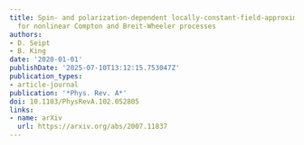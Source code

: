 ```yaml
---
title: Spin- and polarization-dependent locally-constant-field-approximation rates
  for nonlinear Compton and Breit-Wheeler processes
authors:
- D. Seipt
- B. King
date: '2020-01-01'
publishDate: '2025-07-10T13:12:15.753047Z'
publication_types:
- article-journal
publication: '*Phys. Rev. A*'
doi: 10.1103/PhysRevA.102.052805
links:
- name: arXiv
  url: https://arxiv.org/abs/2007.11837
---
```

